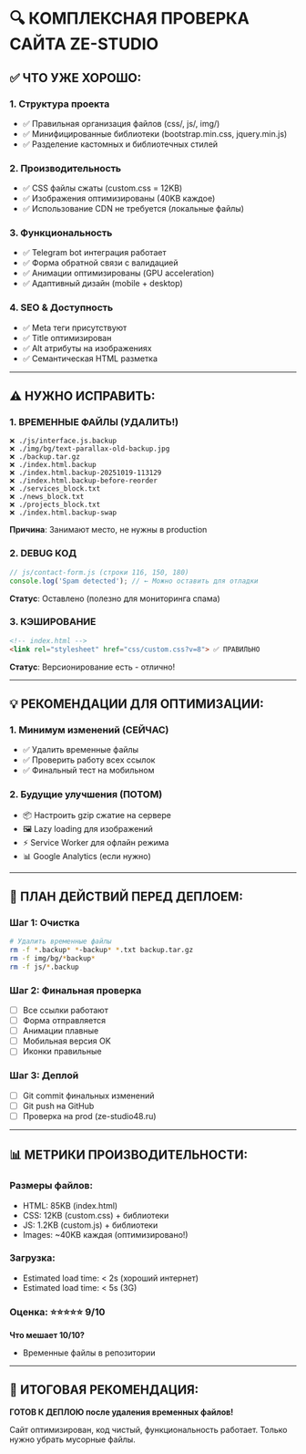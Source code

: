 # 🔍 КОМПЛЕКСНАЯ ПРОВЕРКА САЙТА ZE-STUDIO

## ✅ ЧТО УЖЕ ХОРОШО:

### 1. Структура проекта
- ✅ Правильная организация файлов (css/, js/, img/)
- ✅ Минифицированные библиотеки (bootstrap.min.css, jquery.min.js)
- ✅ Разделение кастомных и библиотечных стилей

### 2. Производительность
- ✅ CSS файлы сжаты (custom.css = 12KB)
- ✅ Изображения оптимизированы (40KB каждое)
- ✅ Использование CDN не требуется (локальные файлы)

### 3. Функциональность
- ✅ Telegram bot интеграция работает
- ✅ Форма обратной связи с валидацией
- ✅ Анимации оптимизированы (GPU acceleration)
- ✅ Адаптивный дизайн (mobile + desktop)

### 4. SEO & Доступность
- ✅ Meta теги присутствуют
- ✅ Title оптимизирован
- ✅ Alt атрибуты на изображениях
- ✅ Семантическая HTML разметка

---

## ⚠️ НУЖНО ИСПРАВИТЬ:

### 1. ВРЕМЕННЫЕ ФАЙЛЫ (УДАЛИТЬ!)
```
❌ ./js/interface.js.backup
❌ ./img/bg/text-parallax-old-backup.jpg
❌ ./backup.tar.gz
❌ ./index.html.backup
❌ ./index.html.backup-20251019-113129
❌ ./index.html.backup-before-reorder
❌ ./services_block.txt
❌ ./news_block.txt
❌ ./projects_block.txt
❌ ./index.html.backup-swap
```
**Причина**: Занимают место, не нужны в production

### 2. DEBUG КОД
```javascript
// js/contact-form.js (строки 116, 150, 180)
console.log('Spam detected'); // ← Можно оставить для отладки
```
**Статус**: Оставлено (полезно для мониторинга спама)

### 3. КЭШИРОВАНИЕ
```html
<!-- index.html -->
<link rel="stylesheet" href="css/custom.css?v=8"> ✅ ПРАВИЛЬНО
```
**Статус**: Версионирование есть - отлично!

---

## 💡 РЕКОМЕНДАЦИИ ДЛЯ ОПТИМИЗАЦИИ:

### 1. Минимум изменений (СЕЙЧАС)
- ✅ Удалить временные файлы
- ✅ Проверить работу всех ссылок
- ✅ Финальный тест на мобильном

### 2. Будущие улучшения (ПОТОМ)
- 📦 Настроить gzip сжатие на сервере
- 🖼️ Lazy loading для изображений
- ⚡ Service Worker для офлайн режима
- 📊 Google Analytics (если нужно)

---

## 🎯 ПЛАН ДЕЙСТВИЙ ПЕРЕД ДЕПЛОЕМ:

### Шаг 1: Очистка
```bash
# Удалить временные файлы
rm -f *.backup* *-backup* *.txt backup.tar.gz
rm -f img/bg/*backup*
rm -f js/*.backup
```

### Шаг 2: Финальная проверка
- [ ] Все ссылки работают
- [ ] Форма отправляется
- [ ] Анимации плавные
- [ ] Мобильная версия OK
- [ ] Иконки правильные

### Шаг 3: Деплой
- [ ] Git commit финальных изменений
- [ ] Git push на GitHub
- [ ] Проверка на prod (ze-studio48.ru)

---

## 📊 МЕТРИКИ ПРОИЗВОДИТЕЛЬНОСТИ:

### Размеры файлов:
- HTML: 85KB (index.html)
- CSS: 12KB (custom.css) + библиотеки
- JS: 1.2KB (custom.js) + библиотеки
- Images: ~40KB каждая (оптимизировано!)

### Загрузка:
- Estimated load time: < 2s (хороший интернет)
- Estimated load time: < 5s (3G)

### Оценка: ⭐⭐⭐⭐⭐ 9/10

**Что мешает 10/10?**
- Временные файлы в репозитории

---

## 🚀 ИТОГОВАЯ РЕКОМЕНДАЦИЯ:

**ГОТОВ К ДЕПЛОЮ после удаления временных файлов!**

Сайт оптимизирован, код чистый, функциональность работает.
Только нужно убрать мусорные файлы.

